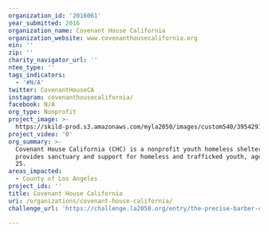 ```yaml
---
organization_id: '2016061'
year_submitted: 2016
organization_name: Covenant House California
organization_website: www.covenanthousecalifornia.org
ein: ''
zip: ''
charity_navigator_url: ''
ntee_type: ''
tags_indicators:
  - '#N/A'
twitter: CovenantHouseCA
instagram: covenanthousecalifornia/
facebook: N/A
org_type: Nonprofit
project_image: >-
  https://skild-prod.s3.amazonaws.com/myla2050/images/custom540/3954291065741-team90.jpg
project_video: '0'
org_summary: >-
  Covenant House California (CHC) is a nonprofit youth homeless shelter that
  provides sanctuary and support for homeless and trafficked youth, ages 18 to
  25.
areas_impacted:
  - County of Los Angeles
project_ids: ''
title: Covenant House California
uri: /organizations/covenant-house-california/
challenge_url: 'https://challenge.la2050.org/entry/the-precise-barber-college'

---
```


